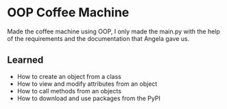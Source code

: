 # OOP Coffee Machine

Made the coffee machine using OOP, I only made the main.py with the help of the requirements and the documentation that
Angela gave us.

## Learned
- How to create an object from a class
- How to view and modify attributes from an object
- How to call methods from an objects
- How to download and use packages from the PyPI
